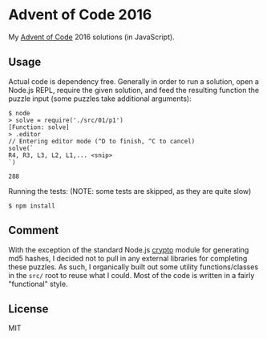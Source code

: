 # Advent of Code 2016

My [Advent of Code][] 2016 solutions (in JavaScript).

## Usage

Actual code is dependency free. Generally in order to run a solution, open a
Node.js REPL, require the given solution, and feed the resulting function the
puzzle input (some puzzles take additional arguments):

```
$ node
> solve = require('./src/01/p1')
[Function: solve]
> .editor
// Entering editor mode (^D to finish, ^C to cancel)
solve(`
R4, R3, L3, L2, L1,... <snip>
`)

288
```

Running the tests: (NOTE: some tests are skipped, as they are quite slow)

    $ npm install

## Comment

With the exception of the standard Node.js [crypto](https://nodejs.org/api/crypto.html)
module for generating md5 hashes, I decided not to pull in any external
libraries for completing these puzzles. As such, I organically built out some
utility functions/classes in the `src/` root to reuse what I could. Most of the
code is written in a fairly "functional" style.

## License

MIT

[Advent of Code]: http://adventofcode.com/2016
